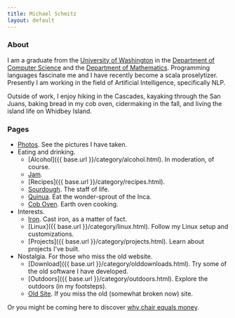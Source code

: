 ```yaml
---
title: Michael Schmitz
layout: default
---
```


### About

I am a graduate from the [University of Washington](http://www.washington.edu/)
in the [Department of Computer Science](http://cs.washington.edu/) and the
[Department of Mathematics](http://math.washington.edu/). Programming languages
fascinate me and I have recently become a scala proselytizer.  Presently I am
working in the field of Artificial Intelligence, specifically NLP.

Outside of work, I enjoy hiking in the Cascades, kayaking through the San
Juans, baking bread in my cob oven, cidermaking in the fall, and living
the island life on Whidbey Island.

### Pages

*  [Photos](http://static.schmitztech.com/photo). See the pictures I have taken.
*  Eating and drinking.
    - [Alcohol]({{ base.url }}/category/alcohol.html). In moderation, of course.
    - [Jam](/food/jam.html).
    - [Recipes]({{ base.url }}/category/recipes.html).
    - [Sourdough](/food/sourdough.html). The staff of life.
    - [Quinua](/food/quinua.html). Eat the wonder-sprout of the Inca.
    - [Cob Oven](/food/coboven.html). Earth oven cooking.
*  Interests.
    - [Iron](/pages/castiron.html). Cast iron, as a matter of fact.
    - [Linux]({{ base.url }}/category/linux.html). Follow my Linux setup and customizations.
    - [Projects]({{ base.url }}/category/projects.html). Learn about projects I've built.
* Nostalgia. For those who miss the old website.
    - [Download]({{ base.url }}/category/olddownloads.html). Try some of the old software I have developed.
    - [Outdoors]({{ base.url }}/category/outdoors.html). Explore the outdoors (in my footsteps).
    - [Old Site](http://www.schmitztech.com/nostalgia).  If you miss the old (somewhat broken now) site.

Or you might be coming here to discover [why chair equals money](pages/chaireqmoney.html).
